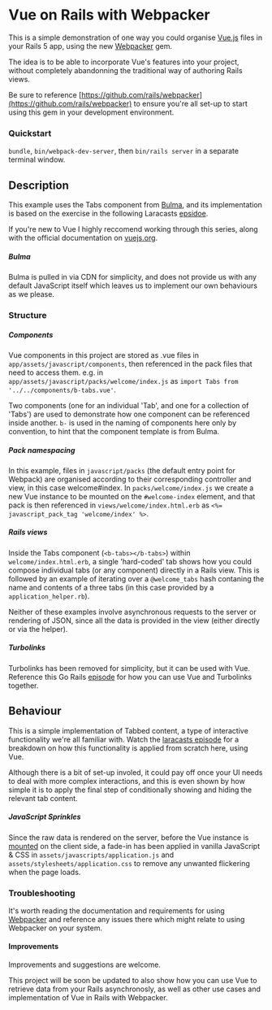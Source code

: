 # Vue on Rails with Webpacker
This is a simple demonstration of one way you could organise [Vue.js](https://github.com/vuejs/vue) files in your Rails 5 app, using the new [Webpacker](https://github.com/rails/webpacker) gem.

The idea is to be able to incorporate Vue's features into your project, without completely abandonning the traditional way of authoring Rails views.

Be sure to reference [https://github.com/rails/webpacker](https://github.com/rails/webpacker) to ensure you're all set-up to start using this gem in your development environment.

### Quickstart
`bundle`, `bin/webpack-dev-server`, then `bin/rails server` in a separate terminal window.

## Description
This example uses the Tabs component from [Bulma](https://github.com/jgthms/bulma), and its implementation is based on the exercise in the following Laracasts [epsidoe](https://laracasts.com/series/learn-vue-2-step-by-step/episodes/11).

If you're new to Vue I highly reccomend working through this series, along with the official documentation on [vuejs.org](https://vuejs.org).

##### Bulma
Bulma is pulled in via CDN for simplicity, and does not provide us with any default JavaScript itself which leaves us to implement our own behaviours as we please.

### Structure

##### Components
Vue components in this project are stored as .vue files in `app/assets/javascript/components`, then referenced in the pack files that need to access them. e.g. in `app/assets/javascript/packs/welcome/index.js` as `import Tabs from '../../components/b-tabs.vue'`.

Two components (one for an individual 'Tab', and one for a collection of 'Tabs') are used to demonstrate how one component can be referenced inside another. `b-` is used in the naming of components here only by convention, to hint that the component template is from Bulma.

##### Pack namespacing
In this example, files in `javascript/packs` (the default entry point for Webpack) are organised according to their corresponding controller and view, in this case welcome#index. In `packs/welcome/index.js` we create a new Vue instance to be mounted on the `#welcome-index` element, and that pack is then referenced in `views/welcome/index.html.erb` as `<%= javascript_pack_tag 'welcome/index' %>`.

##### Rails views
Inside the Tabs component (`<b-tabs></b-tabs>`) within `welcome/index.html.erb`, a single 'hard-coded' tab shows how you could compose individual tabs (or any component) directly in a Rails view. This is followed by an example of iterating over a `@welcome_tabs` hash contaning the name and contents of a three tabs (in this case provided by a `application_helper.rb`).

Neither of these examples involve asynchronous requests to the server or rendering of JSON, since all the data is provided in the view (either directly or via the helper).

##### Turbolinks
Turbolinks has been removed for simplicity, but it can be used with Vue. Reference this Go Rails [episode](https://gorails.com/episodes/how-to-use-vuejs-and-turbolinks-together) for how you can use Vue and Turbolinks together.

## Behaviour
This is a simple implementation of Tabbed content, a type of interactive functionality we're all familiar with. Watch the [laracasts episode]((https://laracasts.com/series/learn-vue-2-step-by-step/episodes/11)) for a breakdown on how this functionality is applied from scratch here, using Vue.

Although there is a bit of set-up involed, it could pay off once your UI needs to deal with more complex interactions, and this is even shown by how simple it is to apply the final step of conditionally showing and hiding the relevant tab content.

##### JavaScript Sprinkles
Since the raw data is rendered on the server, before the Vue instance is [mounted](https://vuejs.org/v2/guide/instance.html#Lifecycle-Diagram) on the client side, a fade-in has been applied in vanilla JavaScript & CSS in `assets/javascripts/application.js` and `assets/stylesheets/application.css` to remove any unwanted flickering when the page loads.

### Troubleshooting
It's worth reading the documentation and requirements for using [Webpacker](https://github.com/rails/webpacker) and reference any issues there which might relate to using Webpacker on your system.

#### Improvements
Improvements and suggestions are welcome.

This project will be soon be updated to also show how you can use Vue to retrieve data from your Rails asynchronosly, as well as other use cases and implementation of Vue in Rails with Webpacker.